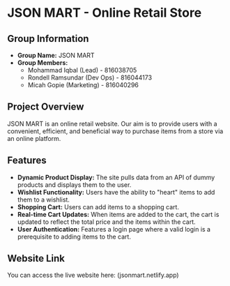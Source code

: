 # JSON MART - Online Retail Store

## Group Information
* **Group Name:** JSON MART
* **Group Members:**
    * Mohammad Iqbal (Lead) -  816038705
    * Rondell Ramsundar (Dev Ops) - 816044173
    * Micah Gopie (Marketing) - 816040296

## Project Overview
JSON MART is an online retail website. Our aim is to provide users with a convenient, efficient, and beneficial way to purchase items from a store via an online platform.

## Features
* **Dynamic Product Display:** The site pulls data from an API of dummy products and displays them to the user.
* **Wishlist Functionality:** Users have the ability to "heart" items to add them to a wishlist.
* **Shopping Cart:** Users can add items to a shopping cart.
* **Real-time Cart Updates:** When items are added to the cart, the cart is updated to reflect the total price and the items within the cart.
* **User Authentication:** Features a login page where a valid login is a prerequisite to adding items to the cart.

## Website Link
You can access the live website here: (jsonmart.netlify.app)
